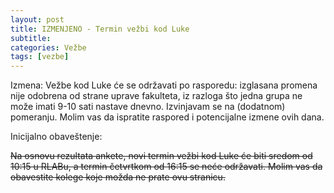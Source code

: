 ```yaml
---
layout: post
title: IZMENJENO - Termin vežbi kod Luke 
subtitle: 
categories: Vežbe
tags: [vezbe]
---
```


Izmena:
Vežbe kod Luke će se održavati po rasporedu: izglasana promena nije odobrena od strane uprave fakulteta, iz razloga što jedna grupa ne može imati 9-10 sati nastave dnevno. Izvinjavam se na (dodatnom) pomeranju. Molim vas da ispratite raspored i potencijalne izmene ovih dana.

Inicijalno obaveštenje:

~~Na osnovu rezultata ankete, novi termin vežbi kod Luke će biti sredom od 10:15 u RLABu, a termin četvrtkom od 16:15 se neće održavati. Molim vas da obavestite kolege koje možda ne prate ovu stranicu.~~
